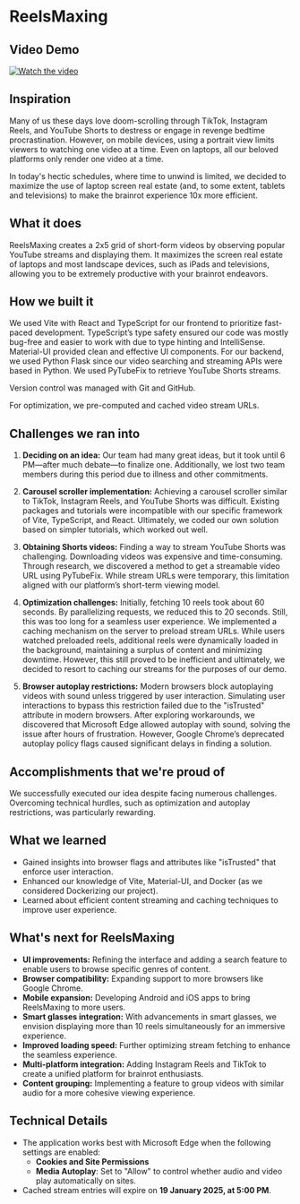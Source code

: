 
# ReelsMaxing
## Video Demo
[![Watch the video](https://img.youtube.com/vi/pESlgwTW6Mo/hqdefault.jpg)](https://www.youtube.com/embed/pESlgwTW6Mo)

## Inspiration
Many of us these days love doom-scrolling through TikTok, Instagram Reels, and YouTube Shorts to destress or engage in revenge bedtime procrastination. However, on mobile devices, using a portrait view limits viewers to watching one video at a time. Even on laptops, all our beloved platforms only render one video at a time.

In today's hectic schedules, where time to unwind is limited, we decided to maximize the use of laptop screen real estate (and, to some extent, tablets and televisions) to make the brainrot experience 10x more efficient.

## What it does
ReelsMaxing creates a 2x5 grid of short-form videos by observing popular YouTube streams and displaying them. It maximizes the screen real estate of laptops and most landscape devices, such as iPads and televisions, allowing you to be extremely productive with your brainrot endeavors.

## How we built it
We used Vite with React and TypeScript for our frontend to prioritize fast-paced development. TypeScript’s type safety ensured our code was mostly bug-free and easier to work with due to type hinting and IntelliSense. Material-UI provided clean and effective UI components. For our backend, we used Python Flask since our video searching and streaming APIs were based in Python. We used PyTubeFix to retrieve YouTube Shorts streams.

Version control was managed with Git and GitHub.

For optimization, we pre-computed and cached video stream URLs.

## Challenges we ran into
1. **Deciding on an idea:** Our team had many great ideas, but it took until 6 PM—after much debate—to finalize one. Additionally, we lost two team members during this period due to illness and other commitments.

2. **Carousel scroller implementation:** Achieving a carousel scroller similar to TikTok, Instagram Reels, and YouTube Shorts was difficult. Existing packages and tutorials were incompatible with our specific framework of Vite, TypeScript, and React. Ultimately, we coded our own solution based on simpler tutorials, which worked out well.

3. **Obtaining Shorts videos:** Finding a way to stream YouTube Shorts was challenging. Downloading videos was expensive and time-consuming. Through research, we discovered a method to get a streamable video URL using PyTubeFix. While stream URLs were temporary, this limitation aligned with our platform’s short-term viewing model.

4. **Optimization challenges:** Initially, fetching 10 reels took about 60 seconds. By parallelizing requests, we reduced this to 20 seconds. Still, this was too long for a seamless user experience. We implemented a caching mechanism on the server to preload stream URLs. While users watched preloaded reels, additional reels were dynamically loaded in the background, maintaining a surplus of content and minimizing downtime. However, this still proved to be inefficient and ultimately, we decided to resort to caching our streams for the purposes of our demo.

5. **Browser autoplay restrictions:** Modern browsers block autoplaying videos with sound unless triggered by user interaction. Simulating user interactions to bypass this restriction failed due to the "isTrusted" attribute in modern browsers. After exploring workarounds, we discovered that Microsoft Edge allowed autoplay with sound, solving the issue after hours of frustration. However, Google Chrome’s deprecated autoplay policy flags caused significant delays in finding a solution.

## Accomplishments that we're proud of
We successfully executed our idea despite facing numerous challenges. Overcoming technical hurdles, such as optimization and autoplay restrictions, was particularly rewarding.

## What we learned
- Gained insights into browser flags and attributes like "isTrusted" that enforce user interaction.
- Enhanced our knowledge of Vite, Material-UI, and Docker (as we considered Dockerizing our project).
- Learned about efficient content streaming and caching techniques to improve user experience.

## What's next for ReelsMaxing
- **UI improvements:** Refining the interface and adding a search feature to enable users to browse specific genres of content.
- **Browser compatibility:** Expanding support to more browsers like Google Chrome.
- **Mobile expansion:** Developing Android and iOS apps to bring ReelsMaxing to more users.
- **Smart glasses integration:** With advancements in smart glasses, we envision displaying more than 10 reels simultaneously for an immersive experience.
- **Improved loading speed:** Further optimizing stream fetching to enhance the seamless experience.
- **Multi-platform integration:** Adding Instagram Reels and TikTok to create a unified platform for brainrot enthusiasts.
- **Content grouping:** Implementing a feature to group videos with similar audio for a more cohesive viewing experience.

## Technical Details  
- The application works best with Microsoft Edge when the following settings are enabled:  
  - **Cookies and Site Permissions**  
  - **Media Autoplay**: Set to "Allow" to control whether audio and video play automatically on sites.  
- Cached stream entries will expire on **19 January 2025, at 5:00 PM**.  